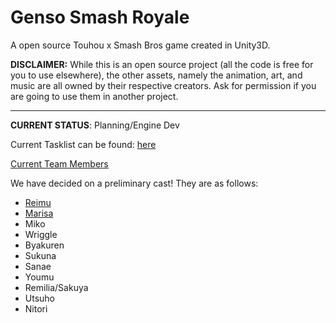 # Genso Smash Royale

A open source Touhou x Smash Bros game created in Unity3D. 

**DISCLAIMER:** While this is an open source project (all the code is free for you to use elsewhere), the other assets, namely the animation, art, and music are all owned by their respective creators. Ask for permission if you are going to use them in another project.

-----
**CURRENT STATUS**: Planning/Engine Dev

Current Tasklist can be found: [here](https://docs.google.com/spreadsheets/d/1oKmk5Pt0sEq07N8LBrtpubHbIbrXA5xlrI05jgub4hE/edit?usp=sharing)

[Current Team Members](https://github.com/james7132/GensoSmashRoyale/wiki/Current-Team)

We have decided on a preliminary cast! They are as follows:

* [Reimu](https://github.com/james7132/GensoSmashRoyale/wiki/Reimu)
* [Marisa](https://github.com/james7132/GensoSmashRoyale/wiki/Marisa)
* Miko
* Wriggle
* Byakuren
* Sukuna
* Sanae
* Youmu
* Remilia/Sakuya
* Utsuho
* Nitori
